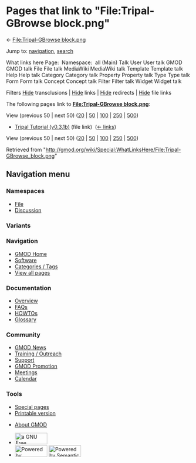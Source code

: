 <div id="mw-page-base" class="noprint">

</div>

<div id="mw-head-base" class="noprint">

</div>

<div id="content" class="mw-body" role="main">

<span id="top"></span>

<div id="mw-js-message" style="display:none;">

</div>



# <span dir="auto">Pages that link to "File:Tripal-GBrowse block.png"</span>

<div id="bodyContent">

<div id="contentSub">

← [File:Tripal-GBrowse
block.png](/wiki/File:Tripal-GBrowse_block.png "File:Tripal-GBrowse block.png")

</div>

<div id="jump-to-nav" class="mw-jump">

Jump to: [navigation](#mw-navigation), [search](#p-search)

</div>

<div id="mw-content-text">

What links here Page:  Namespace:  all (Main) Talk User User talk GMOD
GMOD talk File File talk MediaWiki MediaWiki talk Template Template talk
Help Help talk Category Category talk Property Property talk Type Type
talk Form Form talk Concept Concept talk Filter Filter talk Widget
Widget talk

Filters
[Hide](/mediawiki/index.php?title=Special:WhatLinksHere/File:Tripal-GBrowse_block.png&hidetrans=1 "Special:WhatLinksHere/File:Tripal-GBrowse block.png")
transclusions \|
[Hide](/mediawiki/index.php?title=Special:WhatLinksHere/File:Tripal-GBrowse_block.png&hidelinks=1 "Special:WhatLinksHere/File:Tripal-GBrowse block.png")
links \|
[Hide](/mediawiki/index.php?title=Special:WhatLinksHere/File:Tripal-GBrowse_block.png&hideredirs=1 "Special:WhatLinksHere/File:Tripal-GBrowse block.png")
redirects \|
[Hide](/mediawiki/index.php?title=Special:WhatLinksHere/File:Tripal-GBrowse_block.png&hideimages=1 "Special:WhatLinksHere/File:Tripal-GBrowse block.png")
file links

The following pages link to **[File:Tripal-GBrowse
block.png](/wiki/File:Tripal-GBrowse_block.png "File:Tripal-GBrowse block.png")**:

View (previous 50 \| next 50)
([20](/mediawiki/index.php?title=Special:WhatLinksHere/File:Tripal-GBrowse_block.png&limit=20 "Special:WhatLinksHere/File:Tripal-GBrowse block.png")
\|
[50](/mediawiki/index.php?title=Special:WhatLinksHere/File:Tripal-GBrowse_block.png&limit=50 "Special:WhatLinksHere/File:Tripal-GBrowse block.png")
\|
[100](/mediawiki/index.php?title=Special:WhatLinksHere/File:Tripal-GBrowse_block.png&limit=100 "Special:WhatLinksHere/File:Tripal-GBrowse block.png")
\|
[250](/mediawiki/index.php?title=Special:WhatLinksHere/File:Tripal-GBrowse_block.png&limit=250 "Special:WhatLinksHere/File:Tripal-GBrowse block.png")
\|
[500](/mediawiki/index.php?title=Special:WhatLinksHere/File:Tripal-GBrowse_block.png&limit=500 "Special:WhatLinksHere/File:Tripal-GBrowse block.png"))

- [Tripal Tutorial
  (v0.3.1b)](/wiki/Tripal_Tutorial_(v0.3.1b) "Tripal Tutorial (v0.3.1b)")
  (file link) ‎ <span class="mw-whatlinkshere-tools">([←
  links](/mediawiki/index.php?title=Special:WhatLinksHere&target=Tripal+Tutorial+%28v0.3.1b%29 "Special:WhatLinksHere"))</span>

View (previous 50 \| next 50)
([20](/mediawiki/index.php?title=Special:WhatLinksHere/File:Tripal-GBrowse_block.png&limit=20 "Special:WhatLinksHere/File:Tripal-GBrowse block.png")
\|
[50](/mediawiki/index.php?title=Special:WhatLinksHere/File:Tripal-GBrowse_block.png&limit=50 "Special:WhatLinksHere/File:Tripal-GBrowse block.png")
\|
[100](/mediawiki/index.php?title=Special:WhatLinksHere/File:Tripal-GBrowse_block.png&limit=100 "Special:WhatLinksHere/File:Tripal-GBrowse block.png")
\|
[250](/mediawiki/index.php?title=Special:WhatLinksHere/File:Tripal-GBrowse_block.png&limit=250 "Special:WhatLinksHere/File:Tripal-GBrowse block.png")
\|
[500](/mediawiki/index.php?title=Special:WhatLinksHere/File:Tripal-GBrowse_block.png&limit=500 "Special:WhatLinksHere/File:Tripal-GBrowse block.png"))

</div>

<div class="printfooter">

Retrieved from
"<http://gmod.org/wiki/Special:WhatLinksHere/File:Tripal-GBrowse_block.png>"

</div>

<div id="catlinks" class="catlinks catlinks-allhidden">

</div>

<div class="visualClear">

</div>

</div>

</div>

<div id="mw-navigation">

## Navigation menu

<div id="mw-head">



<div id="left-navigation">

<div id="p-namespaces" class="vectorTabs" role="navigation"
aria-labelledby="p-namespaces-label">

### Namespaces

- <span id="ca-nstab-image"><a href="/wiki/File:Tripal-GBrowse_block.png" accesskey="c"
  title="View the file page [c]">File</a></span>
- <span id="ca-talk"><a
  href="/mediawiki/index.php?title=File_talk:Tripal-GBrowse_block.png&amp;action=edit&amp;redlink=1"
  accesskey="t"
  title="Discussion about the content page [t]">Discussion</a></span>

</div>

<div id="p-variants" class="vectorMenu emptyPortlet" role="navigation"
aria-labelledby="p-variants-label">

### 

### Variants[](#)

<div class="menu">

</div>

</div>

</div>

<div id="right-navigation">





</div>



</div>

</div>

</div>

<div id="mw-panel">

<div id="p-logo" role="banner">

<a href="/wiki/Main_Page"
style="background-image: url(http://gmod.org/images/GMOD-cogs.png);"
title="Visit the main page"></a>

</div>

<div id="p-Navigation" class="portal" role="navigation"
aria-labelledby="p-Navigation-label">

### Navigation

<div class="body">

- <span id="n-GMOD-Home">[GMOD Home](/wiki/Main_Page)</span>
- <span id="n-Software">[Software](/wiki/GMOD_Components)</span>
- <span id="n-Categories-.2F-Tags">[Categories /
  Tags](/wiki/Categories)</span>
- <span id="n-View-all-pages">[View all
  pages](/wiki/Special:AllPages)</span>

</div>

</div>

<div id="p-Documentation" class="portal" role="navigation"
aria-labelledby="p-Documentation-label">

### Documentation

<div class="body">

- <span id="n-Overview">[Overview](/wiki/Overview)</span>
- <span id="n-FAQs">[FAQs](/wiki/Category:FAQ)</span>
- <span id="n-HOWTOs">[HOWTOs](/wiki/Category:HOWTO)</span>
- <span id="n-Glossary">[Glossary](/wiki/Glossary)</span>

</div>

</div>

<div id="p-Community" class="portal" role="navigation"
aria-labelledby="p-Community-label">

### Community

<div class="body">

- <span id="n-GMOD-News">[GMOD News](/wiki/GMOD_News)</span>
- <span id="n-Training-.2F-Outreach">[Training /
  Outreach](/wiki/Training_and_Outreach)</span>
- <span id="n-Support">[Support](/wiki/Support)</span>
- <span id="n-GMOD-Promotion">[GMOD
  Promotion](/wiki/GMOD_Promotion)</span>
- <span id="n-Meetings">[Meetings](/wiki/Meetings)</span>
- <span id="n-Calendar">[Calendar](/wiki/Calendar)</span>

</div>

</div>

<div id="p-tb" class="portal" role="navigation"
aria-labelledby="p-tb-label">

### Tools

<div class="body">

- <span id="t-specialpages"><a href="/wiki/Special:SpecialPages" accesskey="q"
  title="A list of all special pages [q]">Special pages</a></span>
- <span id="t-print"><a
  href="/mediawiki/index.php?title=Special:WhatLinksHere/File:Tripal-GBrowse_block.png&amp;printable=yes"
  rel="alternate" accesskey="p"
  title="Printable version of this page [p]">Printable version</a></span>

</div>

</div>

</div>

</div>

<div id="footer" role="contentinfo">

- <span id="footer-places-about">[About
  GMOD](/wiki/GMOD:About "GMOD:About")</span>

<!-- -->

- <span id="footer-copyrightico">[<img src="http://www.gnu.org/graphics/gfdl-logo-small.png" width="88"
  height="31" alt="a GNU Free Documentation License" />](http://www.gnu.org/licenses/fdl-1.3.html)</span>
- <span id="footer-poweredbyico">[<img src="/mediawiki/skins/common/images/poweredby_mediawiki_88x31.png"
  width="88" height="31" alt="Powered by MediaWiki" />](//www.mediawiki.org/)
  [<img
  src="/mediawiki/extensions/SemanticMediaWiki/includes/../resources/images/smw_button.png"
  width="88" height="31" alt="Powered by Semantic MediaWiki" />](https://www.semantic-mediawiki.org/wiki/Semantic_MediaWiki)</span>

<div style="clear:both">

</div>

</div>
